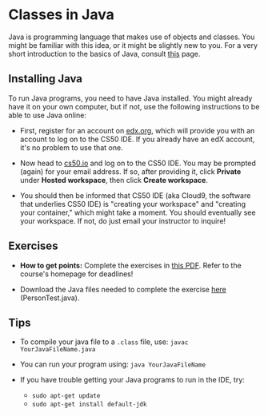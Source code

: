 # Classes in Java

Java is programming language that makes use of objects and classes. You might be familiar with this idea, or it might be slightly new to you. For a very short introduction to the basics of Java, consult [this](http://docs.oracle.com/javase/tutorial/java/concepts/index.html) page.

## Installing Java

To run Java programs, you need to have Java installed. You might already have it on your own computer, but if not, use the following instructions to be able to use Java online:

- First, register for an account on [edx.org](https://edx.org), which will provide you with an account to log on to the CS50 IDE. If you already have an edX account, it's no problem to use that one.

- Now head to [cs50.io](https://cs50.io) and log on to the CS50 IDE. You may be prompted (again) for your email address. If so, after providing it, click **Private** under **Hosted workspace**, then click **Create workspace**.

- You should then be informed that CS50 IDE (aka Cloud9, the software that underlies CS50 IDE) is "creating your workspace" and "creating your container," which might take a moment. You should eventually see your workspace. If not, do just email your instructor to inquire!

## Exercises

- **How to get points:** Complete the exercises in [this PDF](http://www.davin.50webs.com/research/1999/egs/q2.pdf). Refer to the course's homepage for deadlines!  

- Download the Java files needed to complete the exercise [here](http://www.davin.50webs.com/research/1999/tsj4cp.html) (PersonTest.java).

## Tips

- To compile your java file to a `.class` file, use: `javac YourJavaFileName.java`

- You can run your program using: `java YourJavaFileName`

- If you have trouble getting your Java programs to run in the IDE, try:
	- `sudo apt-get update`
	- `sudo apt-get install default-jdk`
